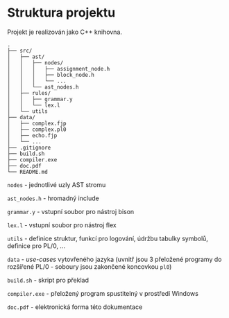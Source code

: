 # Struktura projektu

Projekt je realizován jako C++ knihovna.

```
.
├── src/
│   ├── ast/
│   │   ├── nodes/
│   │   │   ├── assignment_node.h
│   │   │   ├── block_node.h
│   │   │   └── ...
│   │   └── ast_nodes.h
│   ├── rules/
│   │   ├── grammar.y
│   │   └── lex.l
│   └── utils
├── data/
│   ├── complex.fjp
│   ├── complex.pl0
│   ├── echo.fjp
│   └── ...
├── .gitignore
├── build.sh
├── compiler.exe
├── doc.pdf
└── README.md
```

`nodes` - jednotlivé uzly AST stromu

`ast_nodes.h` - hromadný include

`grammar.y` - vstupní soubor pro nástroj bison

`lex.l` - vstupní soubor pro nástroj flex

`utils` - definice struktur, funkcí pro logování, údržbu tabulky symbolů, definice pro PL/0, ...

`data` - *use-cases* vytovřeného jazyka (uvnitř jsou 3 přeložené programy do rozšířené PL/0 - 
soboury jsou zakončené koncovkou `pl0`)

`build.sh` -  skript pro překlad

`compiler.exe` - přeložený program spustitelný v prostředí Windows

`doc.pdf` - elektronická forma této dokumentace

